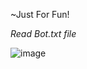 ~Just For Fun!

*_Read Bot.txt file_*

![image](https://user-images.githubusercontent.com/86075925/161388628-2ecaf7ed-6f31-435f-a56e-0ad8c5333dd8.png)
